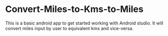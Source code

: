 # Convert-Miles-to-Kms-to-Miles
This is a basic android app to get started working with Android studio. It will convert miles input by user to equivalent kms and vice-versa.
